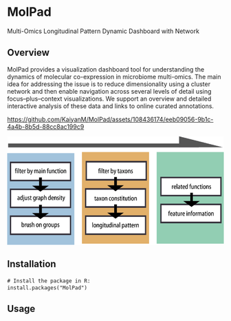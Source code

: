 # MolPad
Multi-Omics Longitudinal Pattern Dynamic Dashboard with Network

## Overview

MolPad provides a visualization dashboard tool for understanding the dynamics of molecular co-expression in microbiome multi-omics. The main idea for addressing the issue is to reduce dimensionality using a cluster network and then enable navigation across several levels of detail using focus–plus–context visualizations. We support an overview and detailed interactive analysis of these data and links to online curated annotations. 


https://github.com/KaiyanM/MolPad/assets/108436174/eeb09056-9b1c-4a4b-8b5d-88cc8ac199c9

<img src="https://github.com/KaiyanM/MolPad/blob/main/image/flow.png" width="630" height="252" /></a>  



## Installation

```{r, eval = FALSE}
# Install the package in R:
install.packages("MolPad")
```

## Usage

